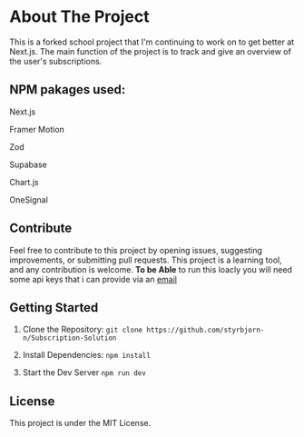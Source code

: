 # About The Project

This is a forked school project that I'm continuing to work on to get better at Next.js. The main function of the project is to track and give an overview of the user's subscriptions.

## NPM pakages used:

Next.js


Framer Motion


Zod


Supabase


Chart.js


OneSignal

## Contribute
Feel free to contribute to this project by opening issues, suggesting improvements, or submitting pull requests. This project is a learning tool, and any contribution is welcome. **To be Able** to run this loacly you will need some api keys that i can provide via an [email](mailto:styris.n@gmail.com)

## Getting Started

1. Clone the Repository:
``` git clone https://github.com/styrbjorn-n/Subscription-Solution ```

2. Install Dependencies:
``` npm install ```

4. Start the Dev Server
``` npm run dev ```

## License
This project is under the MIT License.

